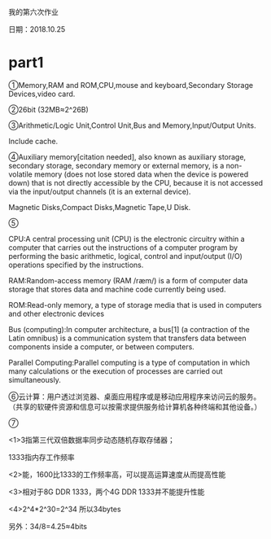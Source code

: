 我的第六次作业

日期：2018.10.25


# part1
①Memory,RAM and ROM,CPU,mouse and keyboard,Secondary Storage Devices,video card.


②26bit   (32MB≈2^26B)


③Arithmetic/Logic Unit,Control Unit,Bus and Memory,Input/Output Units.

Include cache.


④Auxiliary memory[citation needed], also known as auxiliary storage, secondary storage, secondary memory or external memory, is a non-volatile memory (does not lose stored data when the device is powered down) that is not directly accessible by the CPU, because it is not accessed via the input/output channels (it is an external device). 

Magnetic Disks,Compact Disks,Magnetic Tape,U Disk.


⑤

CPU:A central processing unit (CPU) is the electronic circuitry within a computer that carries out the instructions of a computer program by performing the basic arithmetic, logical, control and input/output (I/O) operations specified by the instructions.

RAM:Random-access memory (RAM /ræm/) is a form of computer data storage that stores data and machine code currently being used.

ROM:Read-only memory, a type of storage media that is used in computers and other electronic devices

Bus (computing):In computer architecture, a bus[1] (a contraction of the Latin omnibus) is a communication system that transfers data between components inside a computer, or between computers.

Parallel Computing:Parallel computing is a type of computation in which many calculations or the execution of processes are carried out simultaneously.


⑥云计算：用户透过浏览器、桌面应用程序或是移动应用程序来访问云的服务。（共享的软硬件资源和信息可以按需求提供服务给计算机各种终端和其他设备。）


⑦

<1>3指第三代双倍数据率同步动态随机存取存储器；

1333指内存工作频率

<2>能，1600比1333的工作频率高，可以提高运算速度从而提高性能

<3>相对于8G DDR 1333，两个4G DDR 1333并不能提升性能

<4>2^4*2^30=2^34  所以34bytes

另外：34/8=4.25≈4bits
